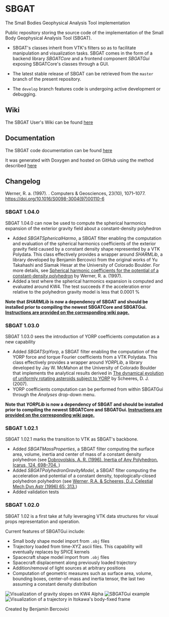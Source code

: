 # SBGAT
The Small Bodies Geophysical Analysis Tool implementation

Public repository storing the source code of the implementation of the Small Body Geophysical Analysis Tool (SBGAT). 

* SBGAT's classes inherit from VTK's filters so as to facilitate manipulation and visualization tasks. SBGAT comes in the form of a backend library *SBGATCore* and a frontend component *SBGATGui* exposing SBGATCore's classes through a GUI.

* The latest stable release of SBGAT can be retrieved from the `master` branch of the present repository. 

* The `develop` branch features code is undergoing active development or debugging.

## Wiki
The SBGAT User's Wiki can be found [here](https://github.com/bbercovici/SBGAT/wiki)

## Documentation
The SBGAT code documentation can be found [here](https://bbercovici.github.io/sbgat-doc/index.html) 

It was generated with Doxygen and hosted on GitHub using the method described [here](https://visualstudiomagazine.com/articles/2015/03/01/github-pages.aspx) 

## Changelog

Werner, R. a. (1997). . Computers & Geosciences, 23(10), 1071–1077. https://doi.org/10.1016/S0098-3004(97)00110-6


### SBGAT 1.04.0
SBGAT 1.04.0 can now be used to compute the spherical harmonics expansion of the exterior gravity field about a constant-density polyhedron

* Added *SBGATSphericalHarmo*, a SBGAT filter enabling the computation and evaluation of the spherical harmonics coefficients of the exterior gravity field caused by a constant density shape represented by a VTK Polydata. This class effectively provides a wrapper around *SHARMLib*, a library developed by Benjamin Bercovici from the original works of Yu Takahashi and Siamak Hesar at the University of Colorado Boulder. For more details, see [Spherical harmonic coefficients for the potential of a constant-density polyhedron](https://www.sciencedirect.com/science/article/pii/S0098300497001106) by Werner, R. a. (1997).
* Added a test where the spherical harmonics expansion is computed and evaluated around KW4. The test succeeds if the acceleration error relative to the polyhedron gravity model is less that 0.0001 %

 **Note that *SHARMLib* is now a dependency of SBGAT and should be installed prior to compiling the newest SBGATCore and SBGATGui. [Instructions are provided on the corresponding wiki page.](https://github.com/bbercovici/SBGAT/wiki/2:-Compile-and-install-SBGAT-dependencies#sharmlib)** 


### SBGAT 1.03.0
SBGAT 1.03.0 sees the introduction of YORP coefficients computation as a new capability

* Added *SBGATSrpYorp*, a SBGAT filter enabling the computation of the YORP force and torque  Fourier coefficients from a VTK Polydata. This class effectively provides a wrapper around *YORPLib*, a library developed by Jay W. McMahon at the University of Colorado Boulder that implements the analytical results derived in [The dynamical evolution of uniformly rotating asteroids subject to YORP](https://doi.org/10.1016/j.icarus.2006.12.015) by Scheeres, D. J. (2007).
* YORP coefficients computation can be performed from within SBGATGui through the *Analyses* drop-down menu.  

 **Note that *YORPLib* is now a dependency of SBGAT and should be installed prior to compiling the newest SBGATCore and SBGATGui. [Instructions are provided on the corresponding wiki page.](https://github.com/bbercovici/SBGAT/wiki/2:-Compile-and-install-SBGAT-dependencies#yorplib)** 

### SBGAT 1.02.1
SBGAT 1.02.1 marks the transition to VTK as SBGAT's backbone. 

* Added *SBGATMassProperties*, a SBGAT filter computing the surface area, volume, inertia and center of mass of a constant density polyhedron (see [Dobrovolskis, A. R. (1996). Inertia of Any Polyhedron. Icarus, 124, 698–704. ](https://doi.org/10.1006/icar.1996.0243]))
* Added *SBGATPolyhedronGravityModel*, a SBGAT filter computing the acceleration and potential of a constant density, topologically-closed polyhedron polyhedron (see [Werner, R.A. & Scheeres, D.J. Celestial Mech Dyn Astr (1996) 65: 313.](https://doi.org/10.1007/BF00053511]))
* Added validation tests 

### SBGAT 1.02.0
SBGAT 1.02 is a first take at fully leveraging VTK data structures for visual props representation and operation. 

Current features of SBGATGui include: 
* Small body shape model import from `.obj` files
* Trajectory loaded from time-XYZ ascii files. This capability will eventually replaces by SPICE kernels
* Spacecraft shape model import from `.obj` files
* Spacecraft displacement along previously loaded trajectory
* Addition/removal of light sources at arbitrary positions
* Computation of geometric measures such as surface area, volume, bounding boxes, center-of-mass and inertia tensor, the last two assuming a constant density distribution


![Visualization of gravity slopes on KW4 Alpha](http://i.imgur.com/fEvACWu.png)
![SBGATGui example](https://i.imgur.com/x0tb7hL.jpg)
![Visualization of a trajectory in Itokawa's body-fixed frame](https://i.imgur.com/xXRy1DY.png)



Created by Benjamin Bercovici
